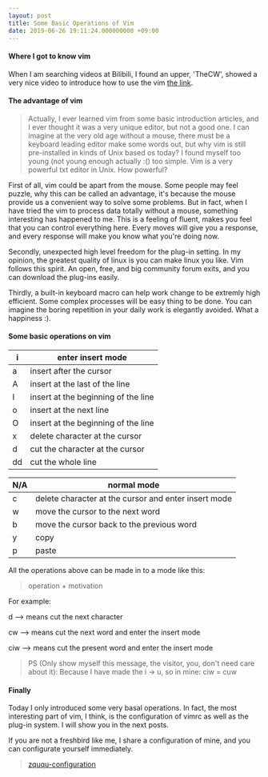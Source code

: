 ```yaml
---
layout: post
title: Some Basic Operations of Vim
date: 2019-06-26 19:11:24.000000000 +09:00
---
```


#### Where I got to know vim

When I am searching videos at Bilibili, I found an upper, 'TheCW', showed a very nice video to introduce how to use the vim [the link](http://www.bilibili.com/video/av55498503?from=search&seid=9399177761934796555).

#### The advantage of vim

> Actually, I ever learned vim from some basic introduction articles, and I ever thought it was a very unique editor, but not a good one. I can imagine at the very old age without a mouse, there must be a keyboard leading editor make some words out, but why vim is still pre-installed in kinds of Unix based os today? I found myself too young (not young enough actually :() too simple. Vim is a very powerful txt editor in Unix. How powerful? 

First of all, vim could be apart from the mouse. Some people may feel puzzle, why this can be called an advantage, it's because the mouse provide us a convenient way to solve some problems. But in fact, when I have tried the vim to process data totally without a mouse, something interesting has happened to me. This is a feeling of fluent, makes you feel that you can control everything here. Every moves will give you a response, and every response will make you know what you're doing now. 

Secondly, unexpected high level freedom for the plug-in setting. In my opinion, the greatest quality of linux is you can make linux you like. Vim follows this spirit. An open, free, and big community forum exits, and you can download the plug-ins easily.

Thirdly, a built-in keyboard macro can help work change to be extremly high efficient. Some complex processes will be easy thing to be done. You can imagine the boring repetition in your daily work is elegantly avoided. What a happiness :).

#### Some basic operations on vim

| i  | enter insert mode                   |
|----|-------------------------------------|
| a  | insert after the cursor             |
| A  | insert at the last of the line      |
| I  | insert at the beginning of the line |
| o  | insert at the next line             |
| O  | insert at the beginning of the line |
| x  | delete character at the cursor      |
| d  | cut the character at the cursor     |
| dd | cut the whole line                  |

| N/A | normal mode                                          |
|-----|------------------------------------------------------|
| c   | delete character at the cursor and enter insert mode |
| w   | move the cursor to the next word                     |
| b   | move the cursor back to the previous word            |
| y   | copy                                                 |
| p   | paste                                                |

All the operations above can be made in to a mode like this:

> operation + motivation

For example:

d --> means cut the next character

cw --> means cut the next word and enter the insert mode

ciw --> means cut the present word and enter the insert mode 

> PS (Only show myself this message, the visitor, you, don't need care about it): Because I have made the i -> u, so in mine: ciw = cuw

#### Finally

Today I only introduced some very basal operations. In fact, the most interesting part of vim, I think, is the configuration of vimrc as well as the plug-in system. I will show you in the next posts.

If you are not a freshbird like me, I share a configuration of mine, and you can configurate yourself immediately.

> [zququ-configuration](https://github.com/zququ/vim-configuration)
